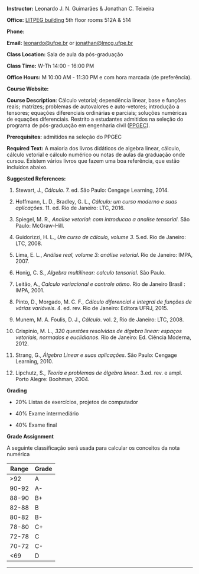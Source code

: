 <!--
.. title: PEC 1054 - Métodos Matemáticos
.. slug: pec-1054-mm
.. date: 2019-07-02 13:00:00 UTC-03:00
.. template:
.. description: PEC 1054 - Métodos matemáticos syllabus page
-->

**Instructor:** Leonardo J. N. Guimarães & Jonathan C. Teixeira 

**Office:** [LITPEG building](https://www.ufpe.br/litpeg) 5th floor rooms 512A & 514 

**Phone:** 

**Email:** [leonardo@ufpe.br](mailto:leonardo@ufpe.br) or [jonathan@lmcg.ufpe.br](mailto:jonathan@lmcg.ufpe.br) 

**Class Location:** Sala de aula da pós-graduação 

**Class Time:** W-Th 14:00 - 16:00 PM 

**Office Hours:** M 10:00 AM - 11:30 PM e com hora marcada (de preferência). 

**Course Website:** 

**Course Description**: Cálculo vetorial; dependência linear, base e funções reais; matrizes; problemas de autovalores e auto-vetores; introdução a tensores; equações diferenciais ordinárias e parciais; soluções numéricas de equações diferenciais. Restrito a estudantes admitidos na seleção do programa de pós-graduação em engenharia civil ([PPGEC](https://www.ufpe.br/poscivil)).

**Prerequisites:** admitidos na seleção do PPGEC

**Required Text:** A maioria dos livros didáticos de algebra linear, cálculo, cálculo vetorial e cálculo numérico ou notas de aulas da graduação onde cursou. Existem vários livros que fazem uma boa referência, que estão incluídos abaixo.

**Suggested References:**

1. Stewart, J., *Cálculo*. 7. ed. São Paulo: Cengage Learning, 2014.

1. Hoffmann, L. D., Bradley, G. L., *Cálculo: um curso moderno e suas aplicações*. 11. ed. Rio de Janeiro: LTC, 2016.

1. Spiegel, M. R., *Analise vetorial: com introducao a analise tensorial*. São Paulo: McGraw-Hill.

1. Guidorizzi, H. L., *Um curso de cálculo, volume 3*. 5.ed. Rio de Janeiro: LTC, 2008.

1. Lima, E. L., *Análise real, volume 3: análise vetorial*. Rio de Janeiro: IMPA, 2007.

1. Honig, C. S., *Algebra multilinear: calculo tensorial*. São Paulo.

1. Leitão, A., *Calculo variacional e controle otimo*. Rio de Janeiro Brasil : IMPA, 2001.

1. Pinto, D., Morgado, M. C. F., *Cálculo diferencial e integral de funções de várias variáveis*. 4. ed. rev. Rio de Janeiro: Editora UFRJ, 2015.

1. Munem, M. A. Foulis, D. J., *Cálculo*. vol. 2, Rio de Janeiro: LTC, 2008.

1. Crispinio, M. L., *320 questões resolvidas de álgebra linear: espaços vetoriais, normados e euclidianos*. Rio de Janeiro: Ed. Ciência Moderna, 2012.

1. Strang, G., *Álgebra Linear e suas aplicações*. São Paulo: Cengage Learning, 2010.

1. Lipchutz, S., *Teoria e problemas de álgebra linear*. 3.ed. rev. e ampl. Porto Alegre: Boohman, 2004.


**Grading**

 * 20% Listas de exercícios, projetos de computador

 * 40% Exame intermediário

 * 40% Exame final


**Grade Assignment**

A seguinte classificação será usada para calcular os conceitos da nota numérica

|Range|Grade|
|-|-|
|>92| A  |
|90-92| A-  |
|88-90| B+  |
|82-88| B  |
|80-82| B-  |
|78-80| C+  |
|72-78| C  |
|70-72| C-  |
|<69| D  |

----------

<!--
## [Course materials]()

This page provides a listing, in reverse chronological order, of course materials that are associated to each scheduled lecture period. This may include PDFs of the final lecture notes, links to recorded lectures, and any other reference material.

-->
